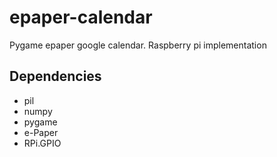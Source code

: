 # epaper-calendar
Pygame epaper google calendar. Raspberry pi implementation

## Dependencies
- pil
- numpy
- pygame
- e-Paper
- RPi.GPIO
